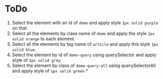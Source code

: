# ToDo

1. Select the element with an id of `demo` and apply style `1px solid purple` on that.
2. Select all the elements by class name of `demo` and apply the style `1px solid orange` to each element.
3. Select all the elements by tag name of `article` and apply this style `1px solid blue`.
4. Select the element by id of `demo-query` using querySelector and apply style of `1px solid grey`.
5. Select the element by class of `demo-query-all` using querySelectorAll and apply style of `1px solid green`.*